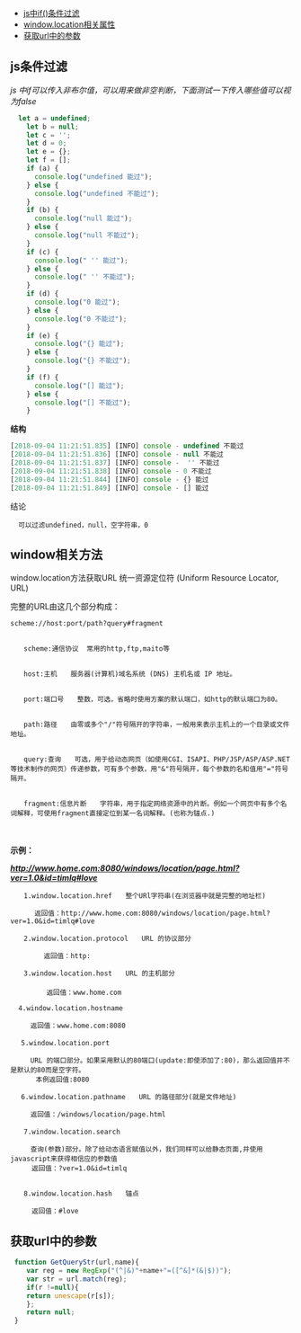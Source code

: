 * [js中if()条件过滤](#js条件过滤)
* [window.location相关属性](#window相关方法)
* [获取url中的参数](#获取url中的参数)

## js条件过滤

*js 中if可以传入非布尔值，可以用来做非空判断，下面测试一下传入哪些值可以视为false*

```js
  let a = undefined;
    let b = null;
    let c = '';
    let d = 0;
    let e = {};
    let f = [];
    if (a) {
      console.log("undefined 能过");
    } else {
      console.log("undefined 不能过");
    }
    if (b) {
      console.log("null 能过");
    } else {
      console.log("null 不能过");
    }
    if (c) {
      console.log(" '' 能过");
    } else {
      console.log(" '' 不能过");
    }
    if (d) {
      console.log("0 能过");
    } else {
      console.log("0 不能过");
    }
    if (e) {
      console.log("{} 能过");
    } else {
      console.log("{} 不能过");
    }
    if (f) {
      console.log("[] 能过");
    } else {
      console.log("[] 不能过");
    }
```
**结构**
```js
[2018-09-04 11:21:51.835] [INFO] console - undefined 不能过
[2018-09-04 11:21:51.836] [INFO] console - null 不能过
[2018-09-04 11:21:51.837] [INFO] console -  '' 不能过
[2018-09-04 11:21:51.838] [INFO] console - 0 不能过
[2018-09-04 11:21:51.844] [INFO] console - {} 能过
[2018-09-04 11:21:51.849] [INFO] console - [] 能过

```
结论
```text
  可以过滤undefined，null，空字符串，0
```

## window相关方法

window.location方法获取URL
统一资源定位符 (Uniform Resource Locator, URL)

完整的URL由这几个部分构成：
```text 
scheme://host:port/path?query#fragment

 
　　scheme:通信协议  常用的http,ftp,maito等

 
　　host:主机　　服务器(计算机)域名系统 (DNS) 主机名或 IP 地址。

 
　　port:端口号　　整数，可选，省略时使用方案的默认端口，如http的默认端口为80。

 
　　path:路径　　由零或多个"/"符号隔开的字符串，一般用来表示主机上的一个目录或文件地址。

 
　　query:查询　　可选，用于给动态网页（如使用CGI、ISAPI、PHP/JSP/ASP/ASP.NET等技术制作的网页）传递参数，可有多个参数，用"&"符号隔开，每个参数的名和值用"="符号隔开。

 
　　fragment:信息片断　　字符串，用于指定网络资源中的片断。例如一个网页中有多个名词解释，可使用fragment直接定位到某一名词解释。(也称为锚点.)

 ```
　　

**示例：**

 
***http://www.home.com:8080/windows/location/page.html?ver=1.0&id=timlq#love***

 ```text
　　1.window.location.href　　整个URl字符串(在浏览器中就是完整的地址栏)

       返回值：http://www.home.com:8080/windows/location/page.html?ver=1.0&id=timlq#love
   
　　2.window.location.protocol　　URL 的协议部分
 
　　     返回值：http:
 
　　3.window.location.host　　URL 的主机部分 
　　    
          返回值：www.home.com

   4.window.location.hostname 

      返回值：www.home.com:8080

　 5.window.location.port
        
      URL 的端口部分。如果采用默认的80端口(update:即使添加了:80)，那么返回值并不是默认的80而是空字符。
　　   本例返回值:8080

　 6.window.location.pathname　　URL 的路径部分(就是文件地址)
  
      返回值：/windows/location/page.html

　　7.window.location.search　　
  
      查询(参数)部分。除了给动态语言赋值以外，我们同样可以给静态页面,并使用javascript来获得相信应的参数值
　　  返回值：?ver=1.0&id=timlq

 
　　8.window.location.hash　　锚点

  　　 返回值：#love
  ```
## 获取url中的参数

```js
 function GetQueryStr(url,name){
    var reg = new RegExp("(^|&)"+name+"=([^&]*(&|$))");
    var str = url.match(reg);
    if(r !=null){
    return unescape(r[s]);
    };
    return null;
 }
```
